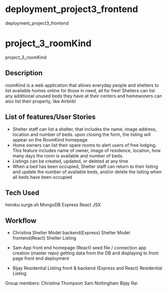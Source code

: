 # deployment_project3_frontend
deployment_project3_frontend

# project_3_roomKind

project_3_roomKind

## Description

roomKind is a web application that allows everyday people and shelters to list available homes online for those in need, all for free! Shelters can list any additional unused beds they have at their centers and homewoners can also list their property, like Airbnb!

## List of features/User Stories

- Shelter staff can list a shelter, that includes the name, image address, location and number of beds. upon closing the form, the listing will appear on the RoomKind homepage.
- Home owners can list their spare rooms to alert users of free lodging. This feature includes name of owner, image of residence, location, how many days the room is available and number of beds.
- Listings can be created, updated, or deleted at any time
- When a bed has been occupied, Shelter staff can return to their listing and update the number of available beds, and/or delete the lsiting when all beds have been occupied

## Tech Used

heroku
surge.sh
MongoDB
Express
React
JSX

## Workflow

- Christina
  Shelter Model backend(Express)
  Shelter Model frontend(React)
  Shelter Listing

- Sam
  App front end homepage (React)
  seed file / connection
  app creation (master repo)
  getting data from the DB and displaying to front page
  front end deployment

* Bijay
  Residential Listing front & backend (Express and React)
  Residential Listing

Group members:
Christina Thompson
Sam Nottingham
Bijay Rai
